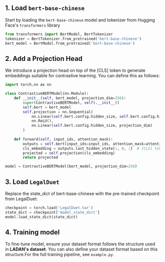 ## 1. Load `bert-base-chinese`
Start by loading the `bert-base-chinese` model and tokenizer from Hugging Face's `transformers` library
```python
from transformers import BertModel, BertTokenizer
tokenizer = BertTokenizer.from_pretrained('bert-base-chinese')
bert_model = BertModel.from_pretrained('bert-base-chinese')
```
## 2. Add a Projection Head
We introduce a projection head on top of the [CLS] token to generate embeddings suitable for contrastive learning. You can define this as follows:
```python
import torch.nn as nn

class ContrastiveBERTModel(nn.Module):
    def __init__(self, bert_model, projection_dim=256):
        super(ContrastiveBERTModel, self).__init__()
        self.bert = bert_model
        self.projection = nn.Sequential(
            nn.Linear(self.bert.config.hidden_size, self.bert.config.hidden_size),
            nn.ReLU(),
            nn.Linear(self.bert.config.hidden_size, projection_dim)
        )
    
    def forward(self, input_ids, attention_mask):
        outputs = self.bert(input_ids=input_ids, attention_mask=attention_mask)
        cls_embedding = outputs.last_hidden_state[:, 0, :]  # [CLS] token
        projected = self.projection(cls_embedding)
        return projected

model = ContrastiveBERTModel(bert_model, projection_dim=256)
```
## 3. Load `LegalDuet`
Replace the state_dict of bert-base-chinese with the pre-trained checkpoint from LegalDuet:
```python
checkpoint = torch.load('LegalDuet.tar')
state_dict = checkpoint['model_state_dict']
model.load_state_dict(state_dict)
```
## 4. Training model 
To fine-tune model, ensure your dataset format follows the structure used in **LADAN's dataset**. You can also define your dataset format based on this structure.For the full training pipeline, see `example.py`.